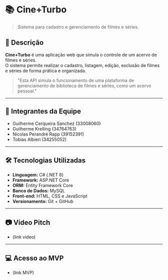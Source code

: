 # 📚 Cine+Turbo

> Sistema para cadastro e gerenciamento de filmes e séries.

## 🧾 Descrição

**Cine+Turbo** é uma aplicação web que simula o controle de um acervo de filmes e séries.  
O sistema permite realizar o cadastro, listagem, edição, exclusão de filmes e séries de forma prática e organizada.

> "Esta API simula o funcionamento de uma plataforma de gerenciamento de biblioteca de filmes e séries, como um acervo pessoal."

---

## 👥 Integrantes da Equipe

- Guilherme Cerqueira Sanchez (33008060)
- Guilherme Krelling (34764763)
- Nicolas Perandré Rapp (39152391)
- Tobias Albieri (34255052)

---

## 🛠️ Tecnologias Utilizadas

- **Linguagem:** C# (.NET 8)
- **Framework:** ASP.NET Core
- **ORM:** Entity Framework Core
- **Banco de Dados:** MySQL
- **Front-end:** HTML, CSS e JavaScript
- **Versionamento:** Git + GitHub

---

## 📷 Video Pitch

- (link video)

---

## 💻 Acesso ao MVP

- (link MVP)
